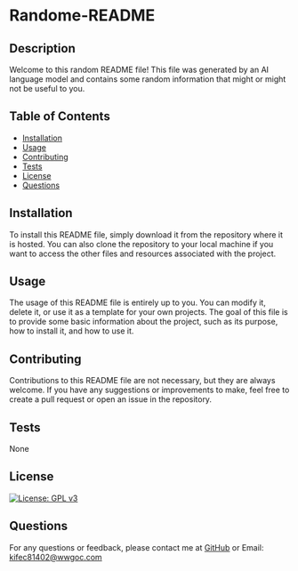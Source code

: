# Randome-README
## Description
  Welcome to this random README file! This file was generated by an AI language model and contains some random information that might or might not be useful to you.

  ## Table of Contents
  - [Installation](#installation)
  - [Usage](#usage)
  - [Contributing](#contributing)
  - [Tests](#tests)
  - [License](#license)
  - [Questions](#questions)
  
  ## Installation
  To install this README file, simply download it from the repository where it is hosted. You can also clone the repository to your local machine if you want to access the other files and resources associated with the project.
  
  ## Usage
  The usage of this README file is entirely up to you. You can modify it, delete it, or use it as a template for your own projects. The goal of this file is to provide some basic information about the project, such as its purpose, how to install it, and how to use it.
  
  ## Contributing
  Contributions to this README file are not necessary, but they are always welcome. If you have any suggestions or improvements to make, feel free to create a pull request or open an issue in the repository.
  
  ## Tests
  None
  
  ## License
  [![License: GPL v3](https://img.shields.io/badge/License-GPLv3-blue.svg)](https://www.gnu.org/licenses/gpl-3.0)
  
  ## Questions
  For any questions or feedback, please contact me at [GitHub](https://github.com/Maeevee) or Email: kifec81402@wwgoc.com
  

